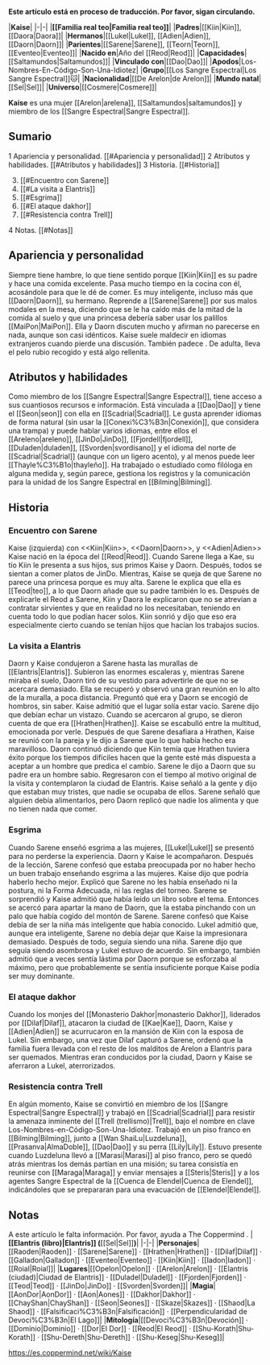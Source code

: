 **Este artículo está en proceso de traducción. Por favor, sigan circulando.**


|**Kaise**|
|-|-|
|**[[Familia real teo\|Familia real teo]]**|
|**Padres**|[[Kiin\|Kiin]], [[Daora\|Daora]]|
|**Hermanos**|[[Lukel\|Lukel]], [[Adien\|Adien]], [[Daorn\|Daorn]]|
|**Parientes**|[[Sarene\|Sarene]], [[Teorn\|Teorn]], [[Eventeo\|Eventeo]]|
|**Nacido en**|Año del [[Reod\|Reod]]|
|**Capacidades**|[[Saltamundos\|Saltamundos]]|
|**Vinculado con**|[[Dao\|Dao]]|
|**Apodos**|Los-Nombres-En-Código-Son-Una-Idiotez|
|**Grupo**|[[Los Sangre Espectral\|Los Sangre Espectral]]🐱︎|
|**Nacionalidad**|[[De Arelon\|de Arelon]]|
|**Mundo natal**|[[Sel\|Sel]]|
|**Universo**|[[Cosmere\|Cosmere]]|

**Kaise** es una mujer [[Arelon\|arelena]], [[Saltamundos\|saltamundos]] y miembro de los [[Sangre Espectral\|Sangre Espectral]].

## Sumario

1 Apariencia y personalidad. [[#Apariencia y personalidad]] 
2 Atributos y habilidades. [[#Atributos y habilidades]] 
3 Historia. [[#Historia]] 

3. [[#Encuentro con Sarene]] 
3. [[#La visita a Elantris]] 
3. [[#Esgrima]] 
3. [[#El ataque dakhor]] 
3. [[#Resistencia contra Trell]] 


4 Notas. [[#Notas]] 


## Apariencia y personalidad
Siempre tiene hambre, lo que tiene sentido porque [[Kiin\|Kiin]] es su padre y hace una comida excelente. Pasa mucho tiempo en la cocina con él, acosándole para que le dé de comer. Es muy inteligente, incluso más que [[Daorn\|Daorn]], su hermano. Reprende a [[Sarene\|Sarene]] por sus malos modales en la mesa, diciendo que se le ha caído más de la mitad de la comida al suelo y que una princesa debería saber usar los palillos [[MaiPon\|MaiPon]]. Ella y Daorn discuten mucho y afirman no parecerse en nada, aunque son casi idénticos. Kaise suele maldecir en idiomas extranjeros cuando pierde una discusión. También padece .
De adulta, lleva el pelo rubio recogido y está algo rellenita.

## Atributos y habilidades
Como miembro de los [[Sangre Espectral\|Sangre Espectral]], tiene acceso a sus cuantiosos recursos e información. Está vinculada a [[Dao\|Dao]] y tiene el [[Seon\|seon]] con ella en [[Scadrial\|Scadrial]].
Le gusta aprender idiomas de forma natural (sin usar la [[Conexi%C3%B3n\|Conexión]], que considera una trampa) y puede hablar varios idiomas, entre ellos el [[Areleno\|areleno]], [[JinDo\|JinDo]], [[Fjordell\|fjordell]], [[Duladen\|duladen]], [[Svorden\|svordisano]] y el idioma del norte de [[Scadrial\|Scadrial]] (aunque con un ligero acento), y al menos puede leer [[Thayle%C3%B1o\|thayleño]].
Ha trabajado o estudiado como filóloga en alguna medida y, según parece, gestiona los registros y la comunicación para la unidad de los Sangre Espectral en [[Bilming\|Bilming]].

## Historia
### Encuentro con Sarene
  Kaise (izquierda) con <<Kiin\|Kiin>>, <<Daorn\|Daorn>>, y <<Adien\|Adien>>
Kaise nació en la época del [[Reod\|Reod]].
Cuando Sarene llega a Kae, su tío Kiin le presenta a sus hijos, sus primos Kaise y Daorn. Después, todos se sientan a comer platos de JinDo. Mientras, Kaise se queja de que Sarene no parece una princesa porque es muy alta. Sarene le explica que ella es [[Teod\|teo]], a lo que Daorn añade que su padre también lo es. Después de explicarle el Reod a Sarene, Kiin y Daora le explicaron que no se atrevían a contratar sirvientes y que en realidad no los necesitaban, teniendo en cuenta todo lo que podían hacer solos. Kiin sonrió y dijo que eso era especialmente cierto cuando se tenían hijos que hacían los trabajos sucios.

### La visita a Elantris
Daorn y Kaise condujeron a Sarene hasta las murallas de [[Elantris\|Elantris]]. Subieron las enormes escaleras y, mientras Sarene miraba el suelo, Daorn tiró de su vestido para advertirle de que no se acercara demasiado. Ella se recuperó y observó una gran reunión en lo alto de la muralla, a poca distancia.
Preguntó qué era y Daorn se encogió de hombros, sin saber. Kaise admitió que el lugar solía estar vacío. Sarene dijo que debían echar un vistazo. Cuando se acercaron al grupo, se dieron cuenta de que era [[Hrathen\|Hrathen]]. Kaise se escabulló entre la multitud, emocionada por verle. Después de que Sarene desafiara a Hrathen, Kaise se reunió con la pareja y le dijo a Sarene que lo que había hecho era maravilloso. Daorn continuó diciendo que Kiin temía que Hrathen tuviera éxito porque los tiempos difíciles hacen que la gente esté más dispuesta a aceptar a un hombre que predica el cambio. Sarene le dijo a Daorn que su padre era un hombre sabio.
Regresaron con el tiempo al motivo original de la visita y contemplaron la ciudad de Elantris. Kaise señaló a la gente y dijo que estaban muy tristes, que nadie se ocupaba de ellos. Sarene señaló que alguien debía alimentarlos, pero Daorn replicó que nadie los alimenta y que no tienen nada que comer.

### Esgrima
Cuando Sarene enseñó esgrima a las mujeres, [[Lukel\|Lukel]] se presentó para no perderse la experiencia. Daorn y Kaise le acompañaron. Después de la lección, Sarene confesó que estaba preocupada por no haber hecho un buen trabajo enseñando esgrima a las mujeres. Kaise dijo que podría haberlo hecho mejor. Explicó que Sarene no les había enseñado ni la postura, ni la Forma Adecuada, ni las reglas del torneo. Sarene se sorprendió y Kaise admitió que había leído un libro sobre el tema. Entonces se acercó para apartar la mano de Daorn, que la estaba pinchando con un palo que había cogido del montón de Sarene.
Sarene confesó que Kaise debía de ser la niña más inteligente que había conocido. Lukel admitió que, aunque era inteligente, Sarene no debía dejar que Kaise la impresionara demasiado. Después de todo, seguía siendo una niña. Sarene dijo que seguía siendo asombrosa y Lukel estuvo de acuerdo. Sin embargo, también admitió que a veces sentía lástima por Daorn porque se esforzaba al máximo, pero que probablemente se sentía insuficiente porque Kaise podía ser muy dominante.

### El ataque dakhor
Cuando los monjes del [[Monasterio Dakhor\|monasterio Dakhor]], liderados por [[Dilaf\|Dilaf]], atacaron la ciudad de [[Kae\|Kae]], Daorn, Kaise y [[Adien\|Adien]] se acurrucaron en la mansión de Kiin con la esposa de Lukel. Sin embargo, una vez que Dilaf capturó a Sarene, ordenó que la familia fuera llevada con el resto de los malditos de Arelon a Elantris para ser quemados. Mientras eran conducidos por la ciudad, Daorn y Kaise se aferraron a Lukel, aterrorizados.

### Resistencia contra Trell
En algún momento, Kaise se convirtió en miembro de los [[Sangre Espectral\|Sangre Espectral]] y trabajó en [[Scadrial\|Scadrial]] para resistir la amenaza inminente del [[Trell (trellismo)\|Trell]], bajo el nombre en clave Los-Nombres-en-Código-Son-Una-Idiotez. Trabajó en un piso franco en [[Bilming\|Bilming]], junto a [[Wan ShaiLu\|Luzdeluna]], [[Prasanva\|AlmaDoble]], [[Dao\|Dao]] y su perra [[Lily\|Lily]]. Estuvo presente cuando Luzdeluna llevó a [[Marasi\|Marasi]] al piso franco, pero se quedó atrás mientras los demás partían en una misión; su tarea consistía en reunirse con [[Maraga\|Maraga]] y enviar mensajes a [[Steris\|Steris]] y a los agentes Sangre Espectral de la [[Cuenca de Elendel\|Cuenca de Elendel]], indicándoles que se prepararan para una evacuación de [[Elendel\|Elendel]].

## Notas

A este artículo le falta información. Por favor, ayuda a The Coppermind .
|**[[Elantris (libro)\|Elantris]] (**[[Sel\|Sel]]**)**|
|-|-|
|**Personajes**|[[Raoden\|Raoden]] · [[Sarene\|Sarene]] · [[Hrathen\|Hrathen]] · [[Dilaf\|Dilaf]] · [[Galladon\|Galladon]] · [[Eventeo\|Eventeo]] · [[Kiin\|Kiin]] · [[Iadon\|Iadon]] · [[Roial\|Roial]]|
|**Lugares**|[[Opelon\|Opelon]] · [[Arelon\|Arelon]] · [[Elantris (ciudad)\|Ciudad de Elantris]] · [[Duladel\|Duladel]] · [[Fjorden\|Fjorden]] · [[Teod\|Teod]] · [[JinDo\|JinDo]] · [[Svorden\|Svorden]]|
|**Magia**|[[AonDor\|AonDor]] · [[Aon\|Aones]] · [[Dakhor\|Dakhor]] · [[ChayShan\|ChayShan]] · [[Seon\|Seones]] · [[Skaze\|Skazes]] · [[Shaod\|La Shaod]] · [[Falsificaci%C3%B3n\|Falsificación]] · [[Perpendicularidad de Devoci%C3%B3n\|El Lago]]|
|**Mitología**|[[Devoci%C3%B3n\|Devoción]] · [[Dominio\|Dominio]] · [[Dor\|El Dor]] · [[Reod\|El Reod]] · [[Shu-Korath\|Shu-Korath]] · [[Shu-Dereth\|Shu-Dereth]] · [[Shu-Keseg\|Shu-Keseg]]|



https://es.coppermind.net/wiki/Kaise